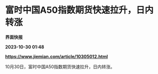 # 富时中国A50指数期货快速拉升，日内转涨
**界面快报**

**2023-10-30 01:48**

**https://www.jiemian.com/article/10305012.html**

10月30日，富时中国A50指数期货快速拉升，日内转涨。